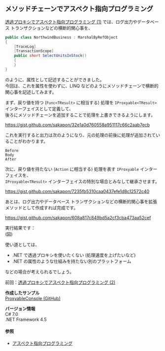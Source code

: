 ## メソッドチェーンでアスペクト指向プログラミング

[透過プロキシでアスペクト指向プログラミング (1)](Transparent-Proxy-AOP-1.md) では、ログ出力やデータベース トランザクションなどの横断的関心事を、

```c#
public class NorthwindBusiness : MarshalByRefObject
{
    [TraceLog]
    [TransactionScope]
    public short SelectUnitsInStock()
    {
    }
}
```

のように、属性として記述することができました。  
今回は、これを属性を使わずに、LINQ などのようにメソッドチェーンで横断的関心事を記述してみます。

まず、戻り値を持つ (`Func<TResult>` に相当する) 処理を `IProxyable<TResult>` インターフェイスとして定義して、  
後ろにメソッドチェーンを追加することで処理を上書きできるようにします。

https://gist.github.com/sakapon/32e1a0d760558a951117c66c2aab7ecb

これを実行すると出力は次のようになり、元の処理の前後に処理が追加されていることがわかります。

```
Before
Body
After
```

次に、戻り値を持たない (`Action` に相当する) 処理を表す `IProxyable` インターフェイスを、  
`IProxyable<TResult>` インターフェイスの特別な場合とみなして継承させます。

https://gist.github.com/sakapon/7235fb5310caa0437efe1d8c12572c40

あとは、ログ出力やデータベース トランザクションなどの横断的関心事を拡張メソッドとして作成すれば完成です。

https://gist.github.com/sakapon/608a817c849bd5a2cf3cba473aa52cef

実行結果です：  
(図)

使い道としては、
- .NET で透過プロキシを使いたくない (処理速度を上げたいなど)
- .NET の属性のような仕組みを持たない別のプラットフォーム

などの場合が考えられるでしょう。

前回：[透過プロキシでアスペクト指向プログラミング (2)](Transparent-Proxy-AOP-2.md)

**作成したサンプル**  
[ProxyableConsole (GitHub)](https://github.com/sakapon/Samples-2017/tree/master/ProxySample/ProxyableConsole)

**バージョン情報**  
C# 7.0  
.NET Framework 4.5

#### 参照
- [アスペクト指向プログラミング](https://t.co/K3PluHqMbh)
